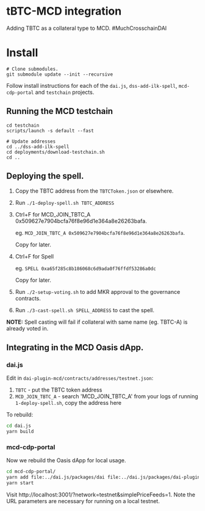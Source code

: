 tBTC-MCD integration
====================

Adding TBTC as a collateral type to MCD.  #MuchCrosschainDAI

# Install

```
# Clone submodules.
git submodule update --init --recursive
```

Follow install instructions for each of the `dai.js`, `dss-add-ilk-spell`, `mcd-cdp-portal` and `testchain` projects.

## Running the MCD testchain

```
cd testchain
scripts/launch -s default --fast

# Update addresses 
cd ../dss-add-ilk-spell
cd deployments/download-testchain.sh
cd ..
```

## Deploying the spell.
 1. Copy the TBTC address from the `TBTCToken.json` or elsewhere.

 2. Run `./1-deploy-spell.sh TBTC_ADDRESS`

3. Ctrl+F for MCD_JOIN_TBTC_A 0x509627e7904bcfa76f8e96d1e364a8e26263bafa. 

   eg. `MCD_JOIN_TBTC_A 0x509627e7904bcfa76f8e96d1e364a8e26263bafa`.

   Copy for later.

4. Ctrl+F for Spell
   
   eg. `SPELL 0xa65f285c8b186068c6d9ada0f76ffdf53286a0dc`

   Copy for later.

5. Run `./2-setup-voting.sh` to add MKR approval to the governance contracts.

6. Run `./3-cast-spell.sh SPELL_ADDRESS` to cast the spell.


**NOTE:** Spell casting will fail if collateral with same name (eg. TBTC-A) is already voted in.

## Integrating in the MCD Oasis dApp.

### dai.js

Edit in `dai-plugin-mcd/contracts/addresses/testnet.json`:

1. `TBTC` - put the TBTC token address
2. `MCD_JOIN_TBTC_A` - search 'MCD_JOIN_TBTC_A' from your logs of running `1-deploy-spell.sh`, copy the address here

To rebuild:

```sh
cd dai.js
yarn build
```

### mcd-cdp-portal

Now we rebuild the Oasis dApp for local usage.

```sh
cd mcd-cdp-portal/
yarn add file:../dai.js/packages/dai file:../dai.js/packages/dai-plugin-mcd
yarn start
```

Visit http://localhost:3001/?network=testnet&simplePriceFeeds=1. Note the URL parameters are necessary for running on a local testnet.